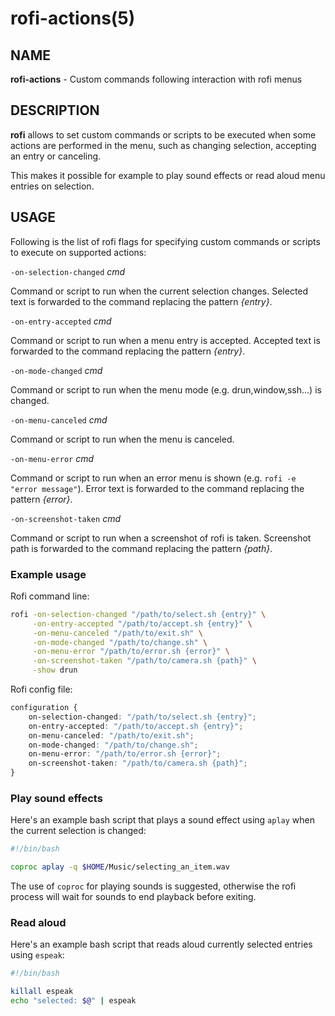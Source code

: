 # rofi-actions(5)

## NAME

**rofi-actions** - Custom commands following interaction with rofi menus

## DESCRIPTION

**rofi** allows to set custom commands or scripts to be executed when some actions are performed in the menu, such as changing selection, accepting an entry or canceling.

This makes it possible for example to play sound effects or read aloud menu entries on selection.

## USAGE

Following is the list of rofi flags for specifying custom commands or scripts to execute on supported actions:

`-on-selection-changed` *cmd*

Command or script to run when the current selection changes. Selected text is forwarded to the command replacing the pattern *{entry}*.

`-on-entry-accepted` *cmd*

Command or script to run when a menu entry is accepted. Accepted text is forwarded to the command replacing the pattern *{entry}*.

`-on-mode-changed` *cmd*

Command or script to run when the menu mode (e.g. drun,window,ssh...) is changed.

`-on-menu-canceled` *cmd*

Command or script to run when the menu is canceled.

`-on-menu-error` *cmd*

Command or script to run when an error menu is shown (e.g. `rofi -e "error message"`). Error text is forwarded to the command replacing the pattern *{error}*.

`-on-screenshot-taken` *cmd*

Command or script to run when a screenshot of rofi is taken. Screenshot path is forwarded to the command replacing the pattern *{path}*.

### Example usage

Rofi command line:

```bash
rofi -on-selection-changed "/path/to/select.sh {entry}" \
     -on-entry-accepted "/path/to/accept.sh {entry}" \
     -on-menu-canceled "/path/to/exit.sh" \
     -on-mode-changed "/path/to/change.sh" \
     -on-menu-error "/path/to/error.sh {error}" \
     -on-screenshot-taken "/path/to/camera.sh {path}" \
     -show drun
```

Rofi config file:

```css
configuration {
    on-selection-changed: "/path/to/select.sh {entry}";
    on-entry-accepted: "/path/to/accept.sh {entry}";
    on-menu-canceled: "/path/to/exit.sh";
    on-mode-changed: "/path/to/change.sh";
    on-menu-error: "/path/to/error.sh {error}";
    on-screenshot-taken: "/path/to/camera.sh {path}";
}
```

### Play sound effects

Here's an example bash script that plays a sound effect using `aplay` when the current selection is changed:

```bash
#!/bin/bash

coproc aplay -q $HOME/Music/selecting_an_item.wav
```

The use of `coproc` for playing sounds is suggested, otherwise the rofi process will wait for sounds to end playback before exiting.

### Read aloud

Here's an example bash script that reads aloud currently selected entries using `espeak`:

```bash
#!/bin/bash

killall espeak
echo "selected: $@" | espeak
```
